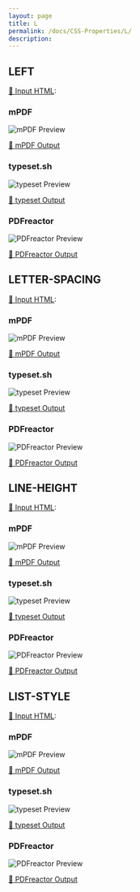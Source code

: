 ```yaml
---
layout: page
title: L
permalink: /docs/CSS-Properties/L/
description: 
---
```




## LEFT

[📄 Input HTML](/html/CSS%20Properties/L/left.html):

### mPDF
![mPDF Preview](mpdf__html_CSS_Properties_L_left.html.png) 

[📕 mPDF Output](mpdf__html_CSS_Properties_L_left.html.pdf)

### typeset.sh
![typeset Preview](typeset__html_CSS_Properties_L_left.html.png) 

[📕 typeset Output](typeset__html_CSS_Properties_L_left.html.pdf)

### PDFreactor
![PDFreactor Preview](pdfreactor__html_CSS_Properties_L_left.html.png) 

[📕 PDFreactor Output](pdfreactor__html_CSS_Properties_L_left.html.pdf)

## LETTER-SPACING

[📄 Input HTML](/html/CSS%20Properties/L/letter-spacing.html):

### mPDF
![mPDF Preview](mpdf__html_CSS_Properties_L_letter-spacing.html.png) 

[📕 mPDF Output](mpdf__html_CSS_Properties_L_letter-spacing.html.pdf)

### typeset.sh
![typeset Preview](typeset__html_CSS_Properties_L_letter-spacing.html.png) 

[📕 typeset Output](typeset__html_CSS_Properties_L_letter-spacing.html.pdf)

### PDFreactor
![PDFreactor Preview](pdfreactor__html_CSS_Properties_L_letter-spacing.html.png) 

[📕 PDFreactor Output](pdfreactor__html_CSS_Properties_L_letter-spacing.html.pdf)

## LINE-HEIGHT

[📄 Input HTML](/html/CSS%20Properties/L/line-height.html):

### mPDF
![mPDF Preview](mpdf__html_CSS_Properties_L_line-height.html.png) 

[📕 mPDF Output](mpdf__html_CSS_Properties_L_line-height.html.pdf)

### typeset.sh
![typeset Preview](typeset__html_CSS_Properties_L_line-height.html.png) 

[📕 typeset Output](typeset__html_CSS_Properties_L_line-height.html.pdf)

### PDFreactor
![PDFreactor Preview](pdfreactor__html_CSS_Properties_L_line-height.html.png) 

[📕 PDFreactor Output](pdfreactor__html_CSS_Properties_L_line-height.html.pdf)

## LIST-STYLE

[📄 Input HTML](/html/CSS%20Properties/L/list-style.html):

### mPDF
![mPDF Preview](mpdf__html_CSS_Properties_L_list-style.html.png) 

[📕 mPDF Output](mpdf__html_CSS_Properties_L_list-style.html.pdf)

### typeset.sh
![typeset Preview](typeset__html_CSS_Properties_L_list-style.html.png) 

[📕 typeset Output](typeset__html_CSS_Properties_L_list-style.html.pdf)

### PDFreactor
![PDFreactor Preview](pdfreactor__html_CSS_Properties_L_list-style.html.png) 

[📕 PDFreactor Output](pdfreactor__html_CSS_Properties_L_list-style.html.pdf)


